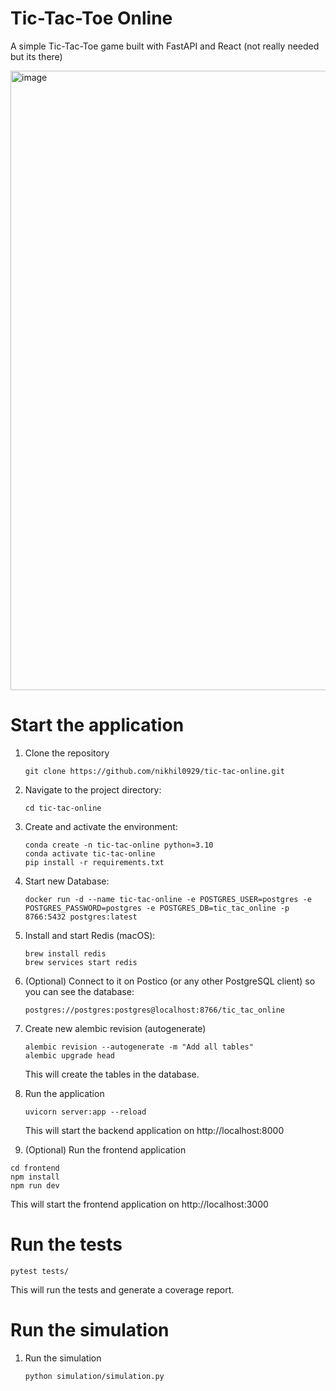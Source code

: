 # Tic-Tac-Toe Online

A simple Tic-Tac-Toe game built with FastAPI and React (not really needed but its there)

<img width="970" height="991" alt="image" src="https://github.com/user-attachments/assets/d7f369c9-e484-4bd5-9ace-e49aa912e948" />

# Start the application

1. Clone the repository

   ```
   git clone https://github.com/nikhil0929/tic-tac-online.git
   ```

2. Navigate to the project directory:

   ```
   cd tic-tac-online
   ```

3. Create and activate the environment:

   ```
   conda create -n tic-tac-online python=3.10
   conda activate tic-tac-online
   pip install -r requirements.txt
   ```

4. Start new Database:

   ```
   docker run -d --name tic-tac-online -e POSTGRES_USER=postgres -e POSTGRES_PASSWORD=postgres -e POSTGRES_DB=tic_tac_online -p 8766:5432 postgres:latest
   ```

5. Install and start Redis (macOS):

   ```
   brew install redis
   brew services start redis
   ```

6. (Optional) Connect to it on Postico (or any other PostgreSQL client) so you can see the database:

   ```
   postgres://postgres:postgres@localhost:8766/tic_tac_online
   ```

7. Create new alembic revision (autogenerate)

   ```
   alembic revision --autogenerate -m "Add all tables"
   alembic upgrade head
   ```

   This will create the tables in the database.

8. Run the application

   ```
   uvicorn server:app --reload
   ```

   This will start the backend application on http://localhost:8000

9. (Optional) Run the frontend application

```
cd frontend
npm install
npm run dev
```

This will start the frontend application on http://localhost:3000

# Run the tests

```
pytest tests/
```

This will run the tests and generate a coverage report.

# Run the simulation

1. Run the simulation
   ```
   python simulation/simulation.py
   ```

